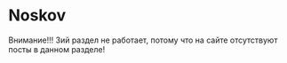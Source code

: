 # Noskov
Внимание!!!
3ий раздел не работает, потому что на сайте отсутствуют посты в данном разделе!
